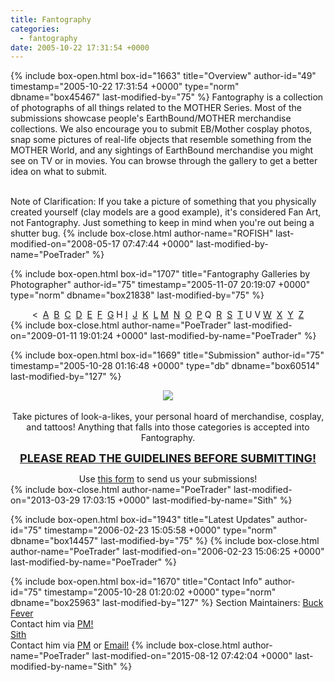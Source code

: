 ```yaml
---
title: Fantography
categories:
  - fantography
date: 2005-10-22 17:31:54 +0000
---
```

{% include box-open.html box-id="1663" title="Overview" author-id="49" timestamp="2005-10-22 17:31:54 +0000" type="norm" dbname="box45467" last-modified-by="75" %}
Fantography is a collection of photographs of all things related to the MOTHER Series. Most of the submissions showcase people's EarthBound/MOTHER merchandise collections. We also encourage you to submit EB/Mother cosplay photos, snap some pictures of real-life objects that resemble something from the MOTHER World, and any sightings of EarthBound merchandise you might see on TV or in movies. You can browse through the gallery to get a better idea on what to submit.<br /><br />

Note of Clarification: If you take a picture of something that you physically created yourself (clay models are a good example), it's considered Fan Art, not Fantography. Just something to keep in mind when you're out being a shutter bug.
{% include box-close.html author-name="ROFISH" last-modified-on="2008-05-17 07:47:44 +0000" last-modified-by-name="PoeTrader" %}

{% include box-open.html box-id="1707" title="Fantography Galleries by Photographer" author-id="75" timestamp="2005-11-07 20:19:07 +0000" type="norm" dbname="box21838" last-modified-by="75" %}
<center>&lt;&nbsp;
<a href="/fantography/gallery.php?ret=nothing&box36456FirstLetter=B&box51425FirstLetter=A">A</a>&nbsp;
<a href="/fantography/gallery.php?ret=nothing&box36456FirstLetter=B&box51425FirstLetter=B">B</a>&nbsp;
<a href="/fantography/gallery.php?ret=nothing&box36456FirstLetter=B&box51425FirstLetter=C">C</a>&nbsp;
<a href="/fantography/gallery.php?ret=nothing&box36456FirstLetter=B&box51425FirstLetter=D">D</a>&nbsp;
<a href="/fantography/gallery.php?ret=nothing&box36456FirstLetter=B&box51425FirstLetter=E">E</a>&nbsp;
<a href="/fantography/gallery.php?ret=nothing&box36456FirstLetter=B&box51425FirstLetter=F">F</a>&nbsp;
<a href="/fantography/gallery.php?ret=nothing&box36456FirstLetter=B&box51425FirstLetter=G">G</a>&nbsp;H&nbsp;<a href="/fantography/gallery.php?ret=nothing&box36456FirstLetter=B&box51425FirstLetter=I">I</a>&nbsp;
<a href="/fantography/gallery.php?ret=nothing&box36456FirstLetter=B&box51425FirstLetter=J">J</a>&nbsp;
<a href="/fantography/gallery.php?ret=nothing&box36456FirstLetter=B&box51425FirstLetter=K">K</a>&nbsp;
<a href="/fantography/gallery.php?ret=nothing&box36456FirstLetter=B&box51425FirstLetter=L">L</a>&nbsp;<a href="/fantography/gallery.php?ret=nothing&box36456FirstLetter=B&box51425FirstLetter=M">M</a>&nbsp;
<a href="/fantography/gallery.php?ret=nothing&box36456FirstLetter=B&box51425FirstLetter=N">N</a>&nbsp;
<a href="/fantography/gallery.php?ret=nothing&box36456FirstLetter=B&box51425FirstLetter=O">O</a>&nbsp;
<a href="/fantography/gallery.php?ret=nothing&box36456FirstLetter=B&box51425FirstLetter=P">P</a>&nbsp;Q&nbsp;
<a href="/fantography/gallery.php?ret=nothing&box36456FirstLetter=B&box51425FirstLetter=R">R</a>&nbsp;
<a href="/fantography/gallery.php?ret=nothing&box36456FirstLetter=B&box51425FirstLetter=S">S</a>&nbsp;
<a href="/fantography/gallery.php?ret=nothing&box36456FirstLetter=B&box51425FirstLetter=T">T</a>&nbsp;U&nbsp;V&nbsp;<a href="/fantography/gallery.php?ret=nothing&box36456FirstLetter=B&box51425FirstLetter=W">W</a>&nbsp;
<a href="/fantography/gallery.php?ret=nothing&box36456FirstLetter=B&box51425FirstLetter=X">X</a>&nbsp;
<a href="/fantography/gallery.php?ret=nothing&box36456FirstLetter=B&box51425FirstLetter=Y">Y</a>&nbsp;
<a href="/fantography/gallery.php?ret=nothing&box36456FirstLetter=B&box51425FirstLetter=Z">Z</a></center>
{% include box-close.html author-name="PoeTrader" last-modified-on="2009-01-11 19:01:24 +0000" last-modified-by-name="PoeTrader" %}

{% include box-open.html box-id="1669" title="Submission" author-id="75" timestamp="2005-10-28 01:16:48 +0000" type="db" dbname="box60514" last-modified-by="127" %}
<center><img src="http - //starmen.net/fantography/images/submittofantography.jpg" /></center><br />

<center>Take pictures of look-a-likes, your personal hoard of merchandise, cosplay, and tattoos! Anything that falls into those categories is accepted into Fantography.</center>
<p />
<center><font size="+1"><b><a href="http://starmen.net/fantography/guidelines.php">PLEASE READ THE GUIDELINES BEFORE SUBMITTING!</a></b></font></center>
<p />
<center>Use <a href="/submit/">this form</a> to send us your submissions!</center>
{% include box-close.html author-name="PoeTrader" last-modified-on="2013-03-29 17:03:15 +0000" last-modified-by-name="Sith" %}

{% include box-open.html box-id="1943" title="Latest Updates" author-id="75" timestamp="2006-02-23 15:05:58 +0000" type="norm" dbname="box14457" last-modified-by="75" %}
<navigator section="date" quantity="5" group="Fantography" display="no" /><displaytor mode="list" />
{% include box-close.html author-name="PoeTrader" last-modified-on="2006-02-23 15:06:25 +0000" last-modified-by-name="PoeTrader" %}

{% include box-open.html box-id="1670" title="Contact Info" author-id="75" timestamp="2005-10-28 01:20:02 +0000" type="norm" dbname="box25963" last-modified-by="127" %}
<table1 />
Section Maintainers: 
<table2 />
<a href="http://forum.starmen.net/members/11098">Buck Fever</a><br />
Contact him via <a href="http://forum.starmen.net/forum/newpm/11098">PM!</a><br />
<a href="http://forum.starmen.net/members/sithmaster96">Sith</a><br />
Contact him via <a href="http://forum.starmen.net/forum/newpm/sithmaster96">PM</a> or <a href="/cdn-cgi/l/email-protection#5d2e34293502303c2e29382f646b1d243c353232733e3230">Email!</a>
<table3 />
{% include box-close.html author-name="PoeTrader" last-modified-on="2015-08-12 07:42:04 +0000" last-modified-by-name="Sith" %}

